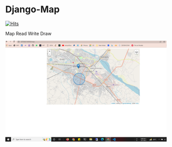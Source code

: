 # Django-Map

[![Hits](https://hits.seeyoufarm.com/api/count/incr/badge.svg?url=https://github.com/rock12231/Django-Map/edit/master/README.md)](https://hits.seeyoufarm.com)  


Map Read Write Draw

![Alt text](https://github.com/rock12231/Django-Map/blob/master/Untitled.png "Screen short")
